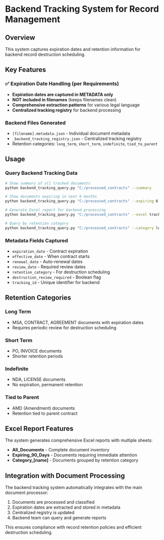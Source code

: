 # Backend Tracking System for Record Management

## Overview
This system captures expiration dates and retention information for backend record destruction scheduling.

## Key Features

### ✅ Expiration Date Handling (per Requirements)
- **Expiration dates are captured in METADATA only**
- **NOT included in filenames** (keeps filenames clean)
- **Comprehensive extraction patterns** for various legal language
- **Centralized tracking registry** for backend processing

### Backend Files Generated
- `[filename].metadata.json` - Individual document metadata
- `_backend_tracking_registry.json` - Centralized tracking registry
- Retention categories: `long_term`, `short_term`, `indefinite`, `tied_to_parent`

## Usage

### Query Backend Tracking Data
```bash
# Show summary of all tracked documents
python backend_tracking_query.py "C:/processed_contracts" --summary

# Show documents expiring in next 6 months  
python backend_tracking_query.py "C:/processed_contracts" --expiring 6

# Generate Excel report for backend processing
python backend_tracking_query.py "C:/processed_contracts" --excel tracking_report.xlsx

# Query by retention category
python backend_tracking_query.py "C:/processed_contracts" --category long_term
```

### Metadata Fields Captured
- `expiration_date` - Contract expiration
- `effective_date` - When contract starts
- `renewal_date` - Auto-renewal dates
- `review_date` - Required review dates
- `retention_category` - For destruction scheduling
- `destruction_review_required` - Boolean flag
- `tracking_id` - Unique identifier for backend

## Retention Categories

### Long Term
- MSA, CONTRACT, AGREEMENT documents with expiration dates
- Requires periodic review for destruction scheduling

### Short Term  
- PO, INVOICE documents
- Shorter retention periods

### Indefinite
- NDA, LICENSE documents
- No expiration, permanent retention

### Tied to Parent
- AMD (Amendment) documents
- Retention tied to parent contract

## Excel Report Features

The system generates comprehensive Excel reports with multiple sheets:
- **All_Documents** - Complete document inventory
- **Expiring_90_Days** - Documents requiring immediate attention
- **Category_[name]** - Documents grouped by retention category

## Integration with Document Processing

The backend tracking system automatically integrates with the main document processor:
1. Documents are processed and classified
2. Expiration dates are extracted and stored in metadata
3. Centralized registry is updated
4. Backend team can query and generate reports

This ensures compliance with record retention policies and efficient destruction scheduling.
